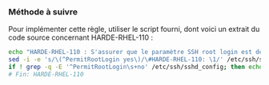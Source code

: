 
### Méthode à suivre

Pour implémenter cette règle, utiliser le script fourni, dont voici un extrait du code source concernant HARDE-RHEL-110 :

``` {.bash .numberLines}
echo "HARDE-RHEL-110 : S'assurer que le paramètre SSH root login est désactivé"
sed -i -e 's/\(^PermitRootLogin yes\)/\#HARDE-RHEL-110: \1/' /etc/ssh/sshd_config
if ! grep -q -E '^PermitRootLogin\s+no' /etc/ssh/sshd_config; then echo "PermitRootLogin no" >>/etc/ssh/sshd_config; fi
# Fin: HARDE-RHEL-110
```

